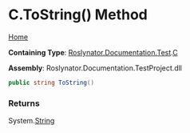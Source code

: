 # C\.ToString\(\) Method <a name="_Top"></a>

[Home](../../../../../README.md)

**Containing Type**: [Roslynator.Documentation.Test](../../README.md#_Top)\.[C](../README.md#_Top)

**Assembly**: Roslynator\.Documentation\.TestProject\.dll

```csharp
public string ToString()
```

### Returns

System\.[String](https://docs.microsoft.com/en-us/dotnet/api/system.string)

